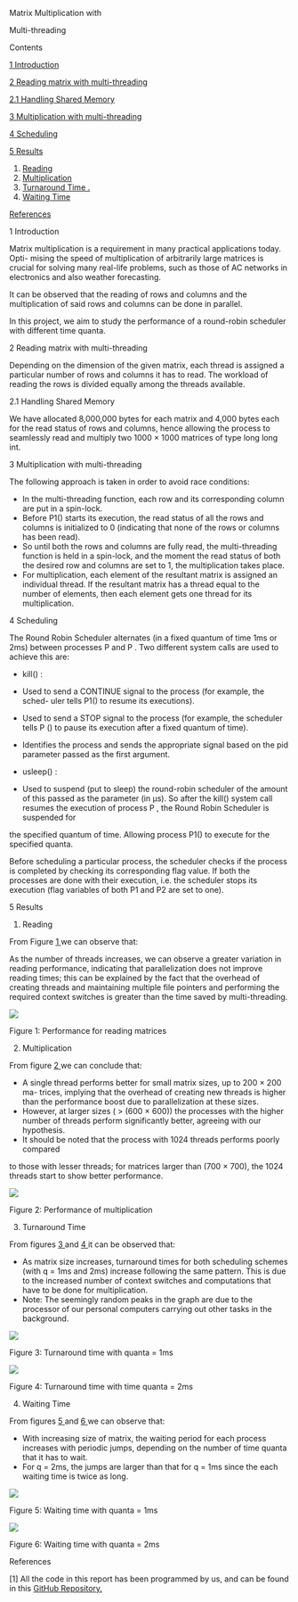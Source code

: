 Matrix Multiplication with

Multi-threading

Contents

[1 Introduction](#_page2_x81.64_y106.36) 

[2 Reading matrix with multi-threading](#_page2_x81.64_y266.06)

[2.1 Handling Shared Memory ](#_page2_x81.64_y359.88)

[3 Multiplication with multi-threading](#_page2_x81.64_y446.89) 

[4 Scheduling](#_page3_x81.64_y106.36)

[5 Results](#_page3_x81.64_y485.40)

1. [Reading ](#_page3_x81.64_y516.17)
2. [Multiplication ](#_page4_x81.64_y579.49)
3. [Turnaround Time .](#_page6_x81.64_y106.36)
4. [Waiting Time ](#_page8_x81.64_y578.76)

[References](#_page10_x81.64_y99.13)

1  Introduction

Matrix multiplication is a requirement in many practical applications today. Opti- mising the speed of multiplication of arbitrarily large matrices is crucial for solving many real-life problems, such as those of AC networks in electronics and also weather forecasting.

It can be observed that the reading of rows and columns and the multiplication of said rows and columns can be done in parallel.

In this project, we aim to study the performance of a round-robin scheduler with different time quanta.


2  Reading matrix with multi-threading

Depending on the dimension of the given matrix, each thread is assigned a particular number of rows and columns it has to read. The workload of reading the rows is divided equally among the threads available.

  2.1 Handling Shared Memory

We have allocated 8,000,000 bytes for each matrix and 4,000 bytes each for the read status of rows and columns, hence allowing the process to seamlessly read and multiply two 1000 × 1000 matrices of type long long int.

3  Multiplication with multi-threading

The following approach is taken in order to avoid race conditions:

- In the multi-threading function, each row and its corresponding column are put in a spin-lock.
- Before P1() starts its execution, the read status of all the rows and columns is initialized to 0 (indicating that none of the rows or columns has been read).
- So until both the rows and columns are fully read, the multi-threading function is held in a spin-lock, and the moment the read status of both the desired row and columns are set to 1, the multiplication takes place.
- For multiplication, each element of the resultant matrix is assigned an individual thread. If the resultant matrix has a thread equal to the number of elements, then each element gets one thread for its multiplication.


4  Scheduling

The Round Robin Scheduler alternates (in a fixed quantum of time 1ms or 2ms) between processes P and P . Two different system calls are used to achieve this are:

- kill() :
- Used to send a CONTINUE signal to the process (for example, the sched- uler tells P1() to resume its executions).
- Used to send a STOP signal to the process (for example, the scheduler tells P () to pause its execution after a fixed quantum of time).

- Identifies the process and sends the appropriate signal based on the pid parameter passed as the first argument.
- usleep() :
- Used to suspend (put to sleep) the round-robin scheduler of the amount of this passed as the parameter (in µs). So after the kill() system call resumes the execution of process P , the Round Robin Scheduler is suspended for


the specified quantum of time. Allowing process P1() to execute for the specified quanta.

Before scheduling a particular process, the scheduler checks if the process is completed by checking its corresponding flag value. If both the processes are done with their execution, i.e. the scheduler stops its execution (flag variables of both P1 and P2 are set to one).


5  Results

1. Reading

From Figure [1 ](#_page4_x81.64_y99.13)we can observe that:

As the number of threads increases, we can observe a greater variation in reading performance, indicating that parallelization does not improve reading times; this can be explained by the fact that the overhead of creating threads and maintaining multiple file pointers and performing the required context switches is greater than the time saved by multi-threading.

![](Aspose.Words.9222d7c2-1177-44ea-bab6-02317c0e2216.001.jpeg)

Figure 1: Performance for reading matrices


2. Multiplication

From figure [2 ](#_page5_x81.64_y206.07)we can conclude that:

- A single thread performs better for small matrix sizes, up to 200 × 200 ma- trices, implying that the overhead of creating new threads is higher than the performance boost due to parallelization at these sizes.
- However, at larger sizes ( > (600 × 600)) the processes with the higher number of threads perform significantly better, agreeing with our hypothesis.
- It should be noted that the process with 1024 threads performs poorly compared

to those with lesser threads; for matrices larger than (700 × 700), the 1024 threads start to show better performance.

![](Aspose.Words.9222d7c2-1177-44ea-bab6-02317c0e2216.002.jpeg)

Figure 2: Performance of multiplication


3. Turnaround Time

From figures [3 ](#_page7_x81.64_y99.13)and [4 ](#_page8_x81.64_y99.13)it can be observed that:

- As matrix size increases, turnaround times for both scheduling schemes (with q = 1ms and 2ms) increase following the same pattern. This is due to the increased number of context switches and computations that have to be done for multiplication.
- Note: The seemingly random peaks in the graph are due to the processor of our personal computers carrying out other tasks in the background.

![](Aspose.Words.9222d7c2-1177-44ea-bab6-02317c0e2216.003.jpeg)

Figure 3: Turnaround time with quanta = 1ms

![](Aspose.Words.9222d7c2-1177-44ea-bab6-02317c0e2216.004.jpeg)

Figure 4: Turnaround time with time quanta = 2ms


4. Waiting Time

From figures [5 ](#_page9_x81.64_y152.77)and [6 ](#_page10_x81.64_y99.13)we can observe that:

- With increasing size of matrix, the waiting period for each process increases with periodic jumps, depending on the number of time quanta that it has to wait.
- For q = 2ms, the jumps are larger than that for q = 1ms since the each waiting time is twice as long.

![](Aspose.Words.9222d7c2-1177-44ea-bab6-02317c0e2216.005.jpeg)

Figure 5: Waiting time with quanta = 1ms

![](Aspose.Words.9222d7c2-1177-44ea-bab6-02317c0e2216.006.jpeg)

Figure 6: Waiting time with quanta = 2ms

References

[1] All the code in this report has been programmed by us, and can be found in this [GitHub Repository.](https://github.com/legendsovermyths/Multithreaded-Multiplication-Scheduler)

